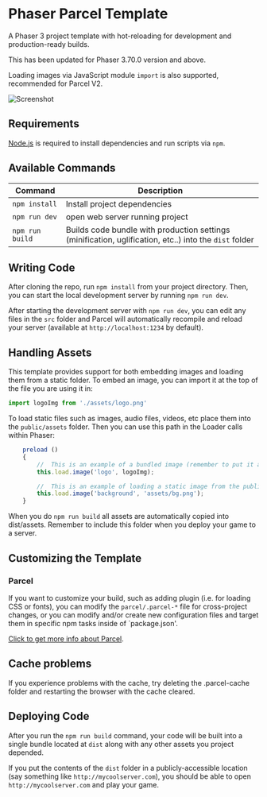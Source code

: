 # Phaser Parcel Template

A Phaser 3 project template with hot-reloading for development and production-ready builds.

This has been updated for Phaser 3.70.0 version and above.

Loading images via JavaScript module `import` is also supported, recommended for Parcel V2.

![Screenshot](https://i.gyazo.com/be096318e523d9eb6097cfcab980ac42.png)

## Requirements

[Node.js](https://nodejs.org) is required to install dependencies and run scripts via `npm`.

## Available Commands

| Command | Description |
|---------|-------------|
| `npm install` | Install project dependencies |
| `npm run dev` | open web server running project |
| `npm run build` | Builds code bundle with production settings (minification, uglification, etc..) into the `dist` folder |

## Writing Code

After cloning the repo, run `npm install` from your project directory. Then, you can start the local development server by running `npm run dev`.

After starting the development server with `npm run dev`, you can edit any files in the `src` folder and Parcel will automatically recompile and reload your server (available at `http://localhost:1234` by default).

## Handling Assets

This template provides support for both embedding images and loading them from a static folder. To embed an image, you can import it at the top of the file you are using it in:

```js
import logoImg from './assets/logo.png'
```

To load static files such as images, audio files, videos, etc place them into the `public/assets` folder. Then you can use this path in the Loader calls within Phaser:

```js
    preload ()
    {
        //  This is an example of a bundled image (remember to put it at the top):
        this.load.image('logo', logoImg);

        //  This is an example of loading a static image from the public folder:
        this.load.image('background', 'assets/bg.png');
    }
```

When you do `npm run build` all assets are automatically copied into dist/assets. Remember to include this folder when you deploy your game to a server.

## Customizing the Template

### Parcel

If you want to customize your build, such as adding plugin (i.e. for loading CSS or fonts), you can modify the `parcel/.parcel-*` file for cross-project changes, or you can modify and/or create new configuration files and target them in specific npm tasks inside of `package.json'.

[Click to get more info about Parcel](https://parceljs.org/).

## Cache problems

If you experience problems with the cache, try deleting the .parcel-cache folder and restarting the browser with the cache cleared.

## Deploying Code

After you run the `npm run build` command, your code will be built into a single bundle located at `dist` along with any other assets you project depended. 

If you put the contents of the `dist` folder in a publicly-accessible location (say something like `http://mycoolserver.com`), you should be able to open `http://mycoolserver.com` and play your game.
